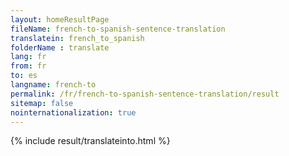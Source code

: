 ```yaml
---
layout: homeResultPage
fileName: french-to-spanish-sentence-translation
translatein: french_to_spanish
folderName : translate
lang: fr
from: fr
to: es
langname: french-to
permalink: /fr/french-to-spanish-sentence-translation/result
sitemap: false
nointernationalization: true
---
```

{% include result/translateinto.html %}

<script src="/js/result/translation.js" data-foldername="{{page.folderName}}" data-lang="{{page.lang}}"></script>
